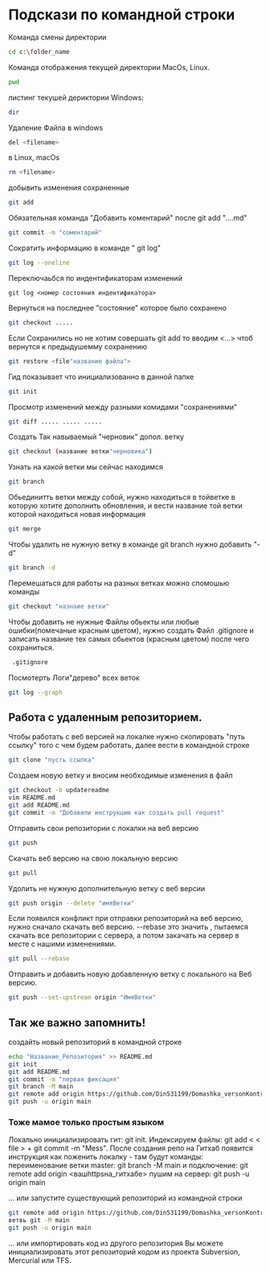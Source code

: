 # Подскази по командной строки

Команда смены директории
```sh
cd c:\folder_name
```

Команда отображения текущей директории MacOs, Linux.
```sh
pwd
```

листинг текушей дериктории Windows:
```sh
dir
```

Удаление Файла в windows
```sh
del <filename>
```
в Linux, macOs
```sh
rm <filename>
```
добывить  изменения сохраненные
```sh
git add
```

Обязательная команда "Добавить коментарий" после git add "....md"

```sh
git commit -m "соментарий"
```

Сократить информацию в команде " git log"
```sh
git log --oneline
```

Переключаьбся по индентификаторам  изменений
```
git log <номер состояния индентификатора>
```

Вернуться на последнее "состояние" которое было сохранено
```sh
git checkout .....
```
Если Сохранились но не хотим совершать git add то вводим <...> чтоб вернутся к предыдушемму сохранению
```sh
git restore <file"название файла">
```

Гид показывает что инициализованно в данной папке
```sh
git init
```

Просмотр изменений между разными комидами "сохранениями"
```sh
git diff ..... ..... .....
```

Создать Так навываемый "черновик" допол. ветку
```sh
git checkout (название ветки"черновика")
```

Узнать на какой ветки мы сейчас находимся
```sh
git branch
```

Обьединитть ветки между собой, нужно находиться в тойветке в которую хотите дополнить обновления, и вести название той ветки которой находиться новая информация
```sh
git merge
```

Чтобы удалить не нужную ветку в команде git branch нужно добавить "-d"
```sh
git branch -d
```

Перемешаться для работы на разных ветках можно спомошью команды
```sh
git checkout "назнаие ветки"
```

Чтобы добавить не нужные Файлы обьекты или любые ошибки(помечаные красным цветом), нужно создать Файл .gitignore и записать название тех самых обьектов (красным цветом) после чего сохраниться.
```sh
 .gitignore
```

Посмотерть Логи"дерево" всех веток
```sh
git log --graph
```
## Работа с удаленным репозиторием.

Чтобы работать с веб версией на локалке нужно скопировать "путь ссылку" того с чем будем работать, далее вести в командной строке
```sh
git clone "пусть ссылка"
```

Создаем новую ветку и вносим необходимые изменения в файл
```sh
git checkout -b updatereadme
vim README.md
git add README.md
git commit -m "Добавили инструкцию как создать pull request"
```

Отправить свои репозитории с локалки на веб версию
```sh
git push
```

Скачать веб версию на свою локальную версию
```sh
git pull
```

Удолить не нужную дополнительную ветку с веб версии
```sh
git push origin --delete "имяВетки"
```

Если появился конфликт при отправки репозиторий на веб версию, нужно сначало скачать веб версию.
--rebase это значить , пытаемся скачать все репозитории с сервера, а потом закачать на сервер в месте с нашими изменениями.
```sh
git pull --rebase
```

Отправить и добавить новую добавленную ветку с локального на Веб версию.
```sh
git push --set-upstream origin "ИмяВетки"
```
## Так же важно запомнить!
создайть новый репозиторий в командной строке
```sh
echo "Название_Репозитория" >> README.md 
git init
git add README.md 
git commit -m "первая фиксация"
git branch -M main
git remote add origin https://github.com/Din531199/Domashka_versonKontrol.git
git push -u origin main
```
### Тоже мамое только простым языком
Локально инициализировать гит: git init. Индексируем файлы: git add < < file > + git commit -m "Mess". После создания репо на Гитхаб появится инструкция как поженить локалку - там будут команды:
переименование ветки master: git branch -M main
и подключение: git remote add origin <вашhttpsна_гитхабе>
пушим на сервер: git push -u origin main


... или запустите существующий репозиторий из командной строки
```sh
git remote add origin https://github.com/Din531199/Domashka_versonKontrol.git
ветвь git -M main
git push -u origin main
```

... или импортировать код из другого репозитория
Вы можете инициализировать этот репозиторий кодом из проекта Subversion, Mercurial или TFS.